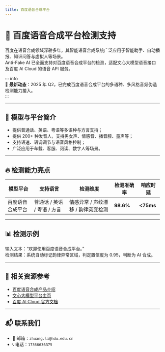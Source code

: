 ```yaml
---
title: 百度语音合成平台
---
```


# 🚀 百度语音合成平台检测支持

百度在语音合成领域深耕多年，其智能语音合成系统广泛应用于智能助手、自动播报、知识问答与虚拟人等场景。  
Anti-Fake AI 已全面支持对百度语音合成平台的检测，适配文心大模型语音接口及百度 AI Cloud 的语音 API 服务。

::: info  
📢 **最新动态**：2025 年 Q2，已完成百度语音合成平台的多语种、多风格音频伪造检测能力接入。  
:::

---

## 🌟 模型与平台简介

- 提供普通话、英语、粤语等多语种与方言支持；
- 提供 200+ 种发音人，支持男女声、情感音、播音腔、童声等；
- 支持语速、语调调节与语音风格控制；
- 广泛应用于车载、客服、阅读、数字人等场景。

---

## 🔥 检测能力亮点

|        模型平台        | 支持语言                   | 检测维度                            | 检测准确率 | 响应时延  |
|------------------------|----------------------------|-------------------------------------|------------|-----------|
| 百度语音合成平台       | 普通话 / 英语 / 粤语 / 方言 | 情感异常 / 声纹漂移 / 韵律突变检测  | **98.6%**  | **<75ms** |

---

## 📊 检测示例

输入文本：“欢迎使用百度语音合成平台。”  
检测结果：系统自动标记韵律异常区域，判定置信度为 0.95，判断为 AI 合成。

---

## 🔗 相关资源参考

- [百度语音合成产品介绍](https://cloud.baidu.com/product/speech/tts)  
- [文心大模型平台主页](https://wenxin.baidu.com/)  
- [百度 AI Cloud 官方文档](https://cloud.baidu.com/doc/SPEECH/s/tk38jz7g5)

---

## 📬 联系我们

- 📧 邮箱：`zhuang.li@hdu.edu.cn`  
- 📞 电话：`17366636375`
